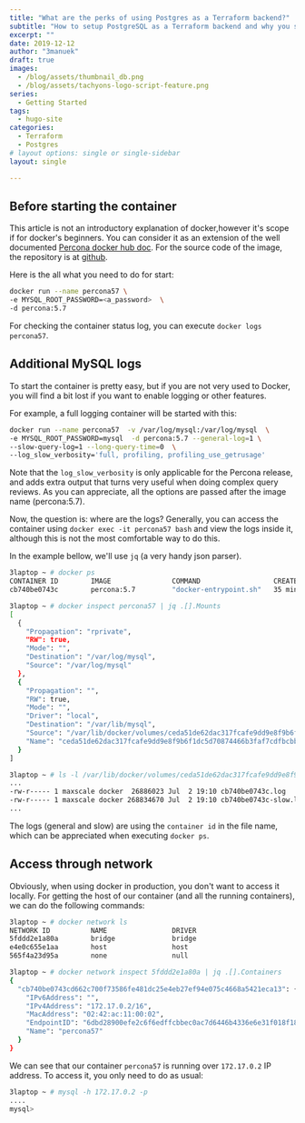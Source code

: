 ```yaml
---
title: "What are the perks of using Postgres as a Terraform backend?"
subtitle: "How to setup PostgreSQL as a Terraform backend and why you should considering it."
excerpt: ""
date: 2019-12-12
author: "3manuek"
draft: true
images:
  - /blog/assets/thumbnail_db.png
  - /blog/assets/tachyons-logo-script-feature.png
series:
  - Getting Started
tags:
  - hugo-site
categories:
  - Terraform
  - Postgres
# layout options: single or single-sidebar
layout: single

---
```


## Before starting the container

This article is not an introductory explanation of docker,however it's scope if for docker's beginners. You can consider it as an extension of the well documented [Percona docker hub doc][1]. For the source code of the image, the repository is at [github][2].

Here is the all what you need to do for start:

```bash
docker run --name percona57 \
-e MYSQL_ROOT_PASSWORD=<a_password>  \
-d percona:5.7
```

For checking the container status log, you can execute `docker logs percona57`.

## Additional MySQL logs

To start the container is pretty easy, but if you are not very used to Docker, you will find a bit lost if you want to enable logging or other features.

For example, a full logging container will be started with this:

```bash
docker run --name percona57  -v /var/log/mysql:/var/log/mysql  \
-e MYSQL_ROOT_PASSWORD=mysql  -d percona:5.7 --general-log=1 \
--slow-query-log=1 --long-query-time=0  \
--log_slow_verbosity='full, profiling, profiling_use_getrusage'
```

Note that the `log_slow_verbosity` is only applicable for the Percona release, and adds extra output that turns very useful when doing complex query reviews. As you can appreciate, all the options are passed after the image name (percona:5.7).

Now, the question is: where are the logs? Generally, you can access the container using `docker exec -it percona57 bash` and view the logs inside it, although this is not the most comfortable way to do this.

In the example bellow, we'll use `jq` (a very handy json parser).

```bash
3laptop ~ # docker ps
CONTAINER ID        IMAGE               COMMAND                  CREATED             STATUS              PORTS               NAMES
cb740be0743c        percona:5.7         "docker-entrypoint.sh"   35 minutes ago      Up 35 minutes       3306/tcp            percona57

3laptop ~ # docker inspect percona57 | jq .[].Mounts
[
  {
    "Propagation": "rprivate",
    "RW": true,
    "Mode": "",
    "Destination": "/var/log/mysql",
    "Source": "/var/log/mysql"
  },
  {
    "Propagation": "",
    "RW": true,
    "Mode": "",
    "Driver": "local",
    "Destination": "/var/lib/mysql",
    "Source": "/var/lib/docker/volumes/ceda51de62dac317fcafe9dd9e8f9b6f1dc5d70874466b3faf7cdfbcbbc91154/_data",
    "Name": "ceda51de62dac317fcafe9dd9e8f9b6f1dc5d70874466b3faf7cdfbcbbc91154"
  }
]

3laptop ~ # ls -l /var/lib/docker/volumes/ceda51de62dac317fcafe9dd9e8f9b6f1dc5d70874466b3faf7cdfbcbbc91154/_data
...
-rw-r----- 1 maxscale docker  26886023 Jul  2 19:10 cb740be0743c.log
-rw-r----- 1 maxscale docker 268834670 Jul  2 19:10 cb740be0743c-slow.log
...
```

The logs (general and slow) are using the `container id` in the file name, which can be appreciated when executing `docker ps`.

## Access through network

Obviously, when using docker in production, you don't want to access it locally.  For getting the host of our container (and all the running containers), we can do the following commands:


```bash
3laptop ~ # docker network ls
NETWORK ID          NAME                DRIVER
5fddd2e1a80a        bridge              bridge              
e4e0c655e1aa        host                host                
565f4a23d95a        none                null  

3laptop ~ # docker network inspect 5fddd2e1a80a | jq .[].Containers
{
  "cb740be0743cd662c700f73586fe481dc25e4eb27ef94e075c4668a5421eca13": {
    "IPv6Address": "",
    "IPv4Address": "172.17.0.2/16",
    "MacAddress": "02:42:ac:11:00:02",
    "EndpointID": "6dbd28900efe2c6f6edffcbbec0ac7d6446b4336e6e31f018f18d00f1005a812",
    "Name": "percona57"
  }
}
```

We can see that our container `percona57` is running over `172.17.0.2` IP address. To access it, you only need to do as usual:

```bash
3laptop ~ # mysql -h 172.17.0.2 -p
....
mysql>
```


<!-- {% if page.comments %} 
<div id="disqus_thread"></div>
<script>

var disqus_config = function () {
this.page.url = {{ site.url }};  // Replace PAGE_URL with your page's canonical URL variable
this.page.identifier = {{ page.title }}; // Replace PAGE_IDENTIFIER with your page's unique identifier variable
};

(function() { // DON'T EDIT BELOW THIS LINE
var d = document, s = d.createElement('script');
s.src = '//3manuek.disqus.com/embed.js';
s.setAttribute('data-timestamp', +new Date());
(d.head || d.body).appendChild(s);
})();
</script>
<noscript>Please enable JavaScript to view the <a href="https://disqus.com/?ref_noscript">comments powered by Disqus.</a></noscript>
{% endif %}
-->


[1]: https://hub.docker.com/_/percona/
[2]: https://github.com/dockerfile/percona
